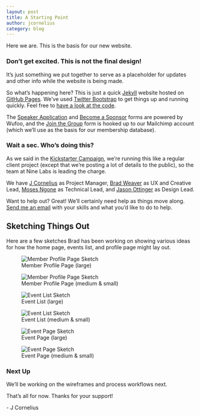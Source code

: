 ```yaml
---
layout: post
title: A Starting Point
author: jcornelius
category: blog
---
```


<p>Here we are. This is the basis for our new website.</p>
<h3>Don&rsquo;t get excited. This is not the final design!</h3>
<p>It&rsquo;s just something we put together to serve as a placeholder for updates and other info while the website is being made.</p>
<p>So what&rsquo;s happening here? This is just a quick <a href="http://jekyllrb.com">Jekyll</a> website hosted on <a href="http://pages.github.com">GitHub Pages</a>. We&rsquo;ve used <a href="http://getbootstrap.com">Twitter Bootstrap</a> to get things up and running quickly. Feel free to <a href="https://github.com/AWDG/awdg.org">have a look at the code</a>.
<p>The <a href="/speak/">Speaker Application</a> and <a href="/sponsor/">Become a Sponsor</a> forms are powered by Wufoo, and the <a href="/join">Join the Group</a> form is hooked up to our Mailchimp account (which we&rsquo;ll use as the basis for our membership database).</p>


<h3>Wait a sec. Who&rsquo;s doing this?</h3>
<p>As we said in the <a href="https://www.kickstarter.com/projects/jcornelius/official-awdg-website">Kickstarter Campaign</a>, we&rsquo;re running this like a regular client project (except that we&rsquo;re posting a lot of details to the public), so the team at Nine Labs is leading the charge.</p>
<p>We have <a href="https://twitter.com/jc">J Cornelius</a> as Project Manager, <a href="https://twitter.com/suckerpunchinc">Brad Weaver</a> as UX and Creative Lead, <a href="https://twitter.com/mospired">Moses Ngone</a> as Technical Lead, and <a href="https://twitter.com/jottin">Jason Ottinger</a> as Design Lead.</p>
<p>Want to help out? Great! We&rsquo;ll certainly need help as things move along. <a href="mailto:jc@awdg.org">Send me an email</a> with your skills and what you&rsquo;d like to do to help.</p>

<h2>Sketching Things Out</h2>
<p>Here are a few sketches Brad has been working on showing various ideas for how the home page, events list, and profile page might lay out.</p>
<figure>
  <img src="/img/awdg-site-sketch-1.png" alt="Member Profile Page Sketch">
  <figcaption>Member Profile Page (large)</figcaption>
</figure>
<figure>
  <img src="/img/awdg-site-sketch-2.png" alt="Member Profile Page Sketch">
  <figcaption>Member Profile Page (medium &amp; small)</figcaption>
</figure>
<figure>
  <img src="/img/awdg-site-sketch-3.png" alt="Event List Sketch">
  <figcaption>Event List (large)</figcaption>
</figure>
<figure>
  <img src="/img/awdg-site-sketch-4.png" alt="Event List Sketch">
  <figcaption>Event List (medium &amp; small)</figcaption>
</figure>
<figure>
  <img src="/img/awdg-site-sketch-5.png" alt="Event Page Sketch">
  <figcaption>Event Page (large)</figcaption>
</figure>
<figure>
  <img src="/img/awdg-site-sketch-6.png" alt="Event Page Sketch">
  <figcaption>Event Page (medium &amp; small)</figcaption>
</figure>


<h3>Next Up</h3>
<p>We&rsquo;ll be working on the wireframes and process workflows next.</p>
<p>That&rsquo;s all for now. Thanks for your support!</p>

<p>- J Cornelius</p>